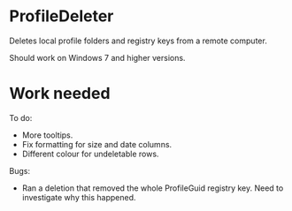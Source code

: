 # ProfileDeleter

Deletes local profile folders and registry keys from a remote computer.

Should work on Windows 7 and higher versions.

# Work needed

To do:

* More tooltips.
* Fix formatting for size and date columns.
* Different colour for undeletable rows.

Bugs:
* Ran a deletion that removed the whole ProfileGuid registry key. Need to investigate why this happened.